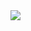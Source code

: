 <a href="https://portal.azure.com/#create/Microsoft.Template/uri/https://raw.githubusercontent.com/GabrielNBJJ/impervaWafAttackAnalyticsSentinelSolution/main/Solutions/ImpervaCloudWAFAttackAnalytics/Data%20Connectors/azuredeploy_Connector_ImpervaWAFAttackAnalytics_AzureFunction.json">
    <img src="http://azuredeploy.net/deploybutton.png"/>
</a>
